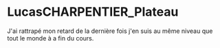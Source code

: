 # LucasCHARPENTIER_Plateau
 
J'ai rattrapé mon retard de la dernière fois j'en suis au même niveau que tout le monde à a fin du cours.